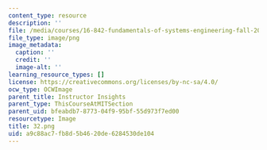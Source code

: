 ```yaml
---
content_type: resource
description: ''
file: /media/courses/16-842-fundamentals-of-systems-engineering-fall-2015/a9c88ac7fb8d5b4620de6284530de104_32.png
file_type: image/png
image_metadata:
  caption: ''
  credit: ''
  image-alt: ''
learning_resource_types: []
license: https://creativecommons.org/licenses/by-nc-sa/4.0/
ocw_type: OCWImage
parent_title: Instructor Insights
parent_type: ThisCourseAtMITSection
parent_uid: bfeabdb7-8773-04f9-95bf-55d973f7ed00
resourcetype: Image
title: 32.png
uid: a9c88ac7-fb8d-5b46-20de-6284530de104
---
```

